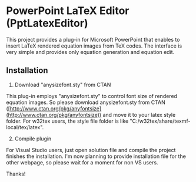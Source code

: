 PowerPoint LaTeX Editor (PptLatexEditor)
==========
This project provides a plug-in for Microsoft PowerPoint that enables to insert LaTeX rendered
equation images from TeX codes. The interface is very simple and provides only equation generation
and equation edit. 


Installation
-----
1. Download "anysizefont.sty" from CTAN

 This plug-in employs "anysizefont.sty" to control font size of rendered equation images.
 So please download anysizefont.sty from CTAN ([http://www.ctan.org/pkg/anyfontsize](http://www.ctan.org/pkg/anyfontsize)) and
 move it to your latex style folder. For w32tex users, the style file folder is like
 "C:/w32tex/share/texmf-local/tex/latex".

2. Compile plugin

 For Visual Studio users, just open solution file and compile the project finishes the installation.
 I'm now planning to provide installation file for the other webpage, so please wait for a moment 
 for non VS users.
    
 Thanks!
